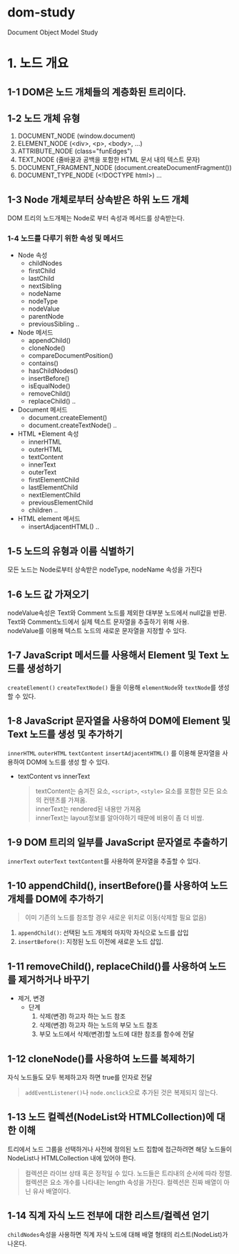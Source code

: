 # dom-study
Document Object Model Study

# 1. 노드 개요

## 1-1 DOM은 노드 개체들의 계층화된 트리이다.

## 1-2 노드 개체 유형

1. DOCUMENT_NODE (window.document)
2. ELEMENT_NODE (\<div>, \<p>, \<body>, ...)
3. ATTRIBUTE_NODE (class="funEdges")
4. TEXT_NODE (줄바꿈과 공백을 포함한 HTML 문서 내의 텍스트 문자)
5. DOCUMENT_FRAGMENT_NODE (document.createDocumentFragment())
6. DOCUMENT_TYPE_NODE (\<!DOCTYPE html>)
...
   

## 1-3 Node 개체로부터 상속받은 하위 노드 개체

DOM 트리의 노드개체는 Node로 부터 속성과 메서드를 상속받는다.

### 1-4 노드를 다루기 위한 속성 및 메서드

* Node 속성
    * childNodes
    * firstChild
    * lastChild
    * nextSibling
    * nodeName
    * nodeType
    * nodeValue
    * parentNode
    * previousSibling ..
* Node 메서드
    * appendChild()
    * cloneNode()
    * compareDocumentPosition()
    * contains()
    * hasChildNodes()
    * insertBefore()
    * isEqualNode()
    * removeChild()
    * replaceChild() ..
* Document 메서드
    * document.createElement()
    * document.createTextNode() ..
* HTML *Element 속성
    * innerHTML
    * outerHTML
    * textContent
    * innerText
    * outerText
    * firstElementChild
    * lastElementChild
    * nextElementChild
    * previousElementChild
    * children ..
* HTML element 메서드
    * insertAdjacentHTML() ..
  
## 1-5 노드의 유형과 이름 식별하기

모든 노드는 Node로부터 상속받은 nodeType, nodeName 속성을 가진다

## 1-6 노드 값 가져오기

nodeValue속성은 Text와 Comment 노드를 제외한 대부분 노드에서 null값을 반환. <br>
Text와 Comment노드에서 실제 텍스트 문자열을 추출하기 위해 사용. <br>
nodeValue를 이용해 텍스트 노드의 새로운 문자열을 지정할 수 있다.

## 1-7 JavaScript 메서드를 사용해서 Element 및 Text 노드를 생성하기

`createElement()` `createTextNode()` 들을 이용해 `elementNode`와 `textNode`를 생성할 수 있다.

## 1-8 JavaScript 문자열을 사용하여 DOM에 Element 및 Text 노드를 생성 및 추가하기

`innerHTML` `outerHTML` `textContent` `insertAdjacentHTML()` 를 이용해 문자열을 사용하여 DOM에 노드를 생성 할 수 있다.

* textContent vs innerText
  > textContent는 숨겨진 요소, `<script>`, `<style>` 요소를 포함한 모든 요소의 컨텐츠를 가져옴. <br>
  > innerText는 rendered된 내용만 가져옴 <br>
  > innerText는 layout정보를 알아야하기 때문에 비용이 좀 더 비쌈.
  > 

## 1-9 DOM 트리의 일부를 JavaScript 문자열로 추출하기

`innerText` `outerText` `textContent`를 사용하여 문자열을 추출할 수 있다.

## 1-10 appendChild(), insertBefore()를 사용하여 노드 개체를 DOM에 추가하기

  > 이미 기존의 노드를 참조할 경우 새로운 위치로 이동(삭제할 필요 없음)
  1. `appendChild()`: 선택된 노드 개체의 마지막 자식으로 노드를 삽입
  2. `insertBefore()`: 지정된 노드 이전에 새로운 노드 삽입.

## 1-11 removeChild(), replaceChild()를 사용하여 노드를 제거하거나 바꾸기

* 제거, 변경
  * 단계
    1. 삭제(변경) 하고자 하는 노드 참조
    2. 삭제(변경) 하고자 하는 노드의 부모 노드 참조
    3. 부모 노드에서 삭제(변경)할 노드에 대한 참조를 함수에 전달
  

## 1-12 cloneNode()를 사용하여 노드를 복제하기

자식 노드들도 모두 복제하고자 하면 true를 인자로 전달
  > `addEventListener()`나 `node.onclick`으로 추가된 것은 복제되지 않는다.

## 1-13 노드 컬렉션(NodeList와 HTMLCollection)에 대한 이해

트리에서 노드 그룹을 선택하거나 사전에 정의된 노드 집합에 접근하려면 해당 노드들이 NodeList나 HTMLCollection 내에 있어야 한다.

  > 컬렉션은 라이브 상태 혹은 정적일 수 있다.
  > 노드들은 트리내의 순서에 따라 정렬.
  > 컬렉션은 요소 개수를 나타내는 length 속성을 가진다.
  > 컬렉션은 진짜 배열이 아닌 유사 배열이다.
  
## 1-14 직계 자식 노드 전부에 대한 리스트/컬렉션 얻기

`childNodes`속성을 사용하면 직계 자식 노드에 대해 배열 형태의 리스트(NodeList)가 나온다.